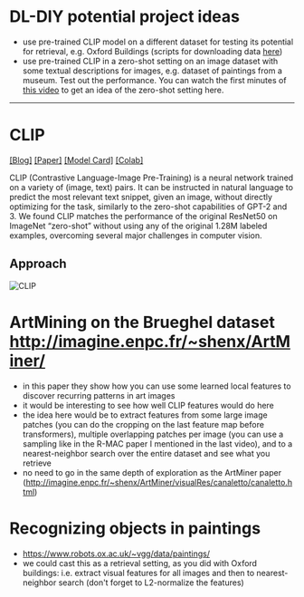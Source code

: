 # DL-DIY potential project ideas
- use pre-trained CLIP model on a different dataset for testing its potential for retrieval, e.g. Oxford Buildings (scripts for downloading data [here](https://github.com/filipradenovic/cnnimageretrieval-pytorch))
- use pre-trained CLIP in a zero-shot setting on an image dataset with some textual descriptions for images, e.g. dataset of paintings from a museum. Test out the performance. You can watch the first minutes of [this video](https://www.youtube.com/watch?v=T9XSU0pKX2E) to get an idea of the zero-shot setting here.

-----------------

# CLIP

[[Blog]](https://openai.com/blog/clip/) [[Paper]](https://cdn.openai.com/papers/Learning_Transferable_Visual_Models_From_Natural_Language_Supervision.pdf) [[Model Card]](model-card.md) [[Colab]](https://colab.research.google.com/github/openai/clip/blob/master/notebooks/Interacting_with_CLIP.ipynb)

CLIP (Contrastive Language-Image Pre-Training) is a neural network trained on a variety of (image, text) pairs. It can be instructed in natural language to predict the most relevant text snippet, given an image, without directly optimizing for the task, similarly to the zero-shot capabilities of GPT-2 and 3. We found CLIP matches the performance of the original ResNet50 on ImageNet “zero-shot” without using any of the original 1.28M labeled examples, overcoming several major challenges in computer vision.



## Approach

![CLIP](CLIP.png)

# ArtMining on the Brueghel dataset http://imagine.enpc.fr/~shenx/ArtMiner/
- in this paper they show how you can use some learned local features to discover recurring patterns in art images
- it would be interesting to see how well CLIP features would do here
- the idea here would be to extract features from some large image patches (you can do the cropping on the last feature map before transformers), multiple overlapping patches per image (you can use a sampling like in the R-MAC paper I mentioned in the last video), and to a nearest-neighbor search over the entire dataset and see what you retrieve
- no need to go in the same depth of exploration as the ArtMiner paper  (http://imagine.enpc.fr/~shenx/ArtMiner/visualRes/canaletto/canaletto.html)


# Recognizing objects in paintings
- https://www.robots.ox.ac.uk/~vgg/data/paintings/
- we could cast this as a retrieval setting, as you did with Oxford buildings: i.e. extract visual features for all images and then to nearest-neighbor search (don't forget to L2-normalize the features)
